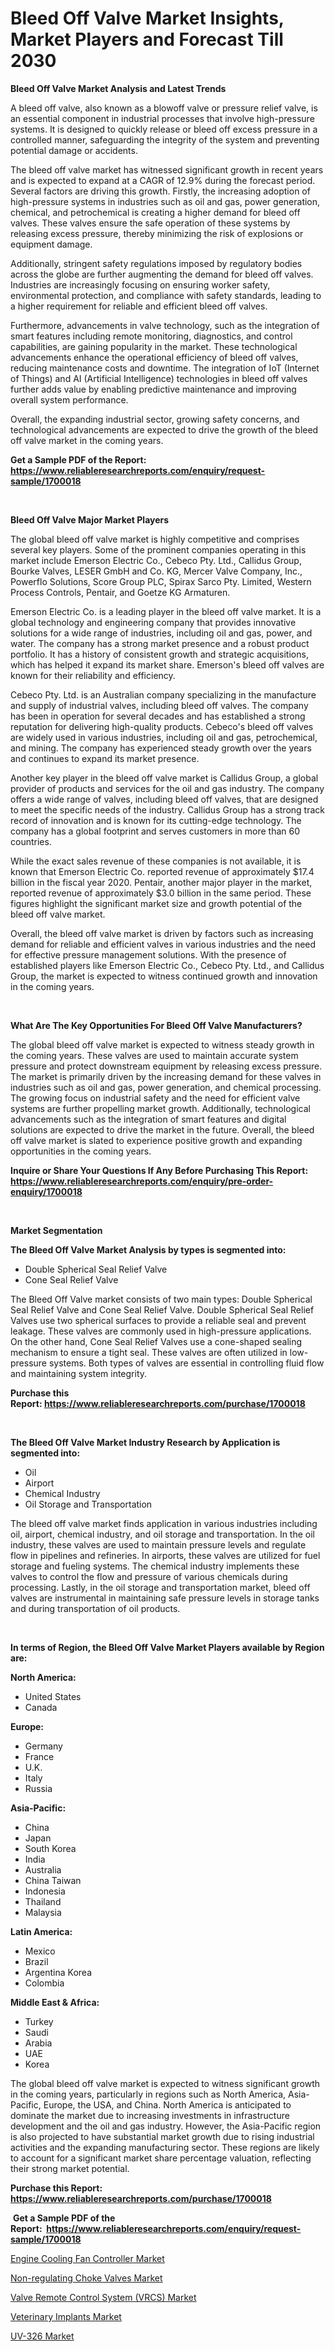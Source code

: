 <p><h1>Bleed Off Valve Market Insights, Market Players and Forecast Till 2030</h1></p><p><strong>Bleed Off Valve Market Analysis and Latest Trends</strong></p>
<p><p>A bleed off valve, also known as a blowoff valve or pressure relief valve, is an essential component in industrial processes that involve high-pressure systems. It is designed to quickly release or bleed off excess pressure in a controlled manner, safeguarding the integrity of the system and preventing potential damage or accidents.</p><p>The bleed off valve market has witnessed significant growth in recent years and is expected to expand at a CAGR of 12.9% during the forecast period. Several factors are driving this growth. Firstly, the increasing adoption of high-pressure systems in industries such as oil and gas, power generation, chemical, and petrochemical is creating a higher demand for bleed off valves. These valves ensure the safe operation of these systems by releasing excess pressure, thereby minimizing the risk of explosions or equipment damage.</p><p>Additionally, stringent safety regulations imposed by regulatory bodies across the globe are further augmenting the demand for bleed off valves. Industries are increasingly focusing on ensuring worker safety, environmental protection, and compliance with safety standards, leading to a higher requirement for reliable and efficient bleed off valves.</p><p>Furthermore, advancements in valve technology, such as the integration of smart features including remote monitoring, diagnostics, and control capabilities, are gaining popularity in the market. These technological advancements enhance the operational efficiency of bleed off valves, reducing maintenance costs and downtime. The integration of IoT (Internet of Things) and AI (Artificial Intelligence) technologies in bleed off valves further adds value by enabling predictive maintenance and improving overall system performance.</p><p>Overall, the expanding industrial sector, growing safety concerns, and technological advancements are expected to drive the growth of the bleed off valve market in the coming years.</p></p>
<p><strong>Get a Sample PDF of the Report:&nbsp; <a href="https://www.reliableresearchreports.com/enquiry/request-sample/1700018">https://www.reliableresearchreports.com/enquiry/request-sample/1700018</a></strong></p>
<p>&nbsp;</p>
<p><strong>Bleed Off Valve Major Market Players</strong></p>
<p><p>The global bleed off valve market is highly competitive and comprises several key players. Some of the prominent companies operating in this market include Emerson Electric Co., Cebeco Pty. Ltd., Callidus Group, Bourke Valves, LESER GmbH and Co. KG, Mercer Valve Company, Inc., Powerflo Solutions, Score Group PLC, Spirax Sarco Pty. Limited, Western Process Controls, Pentair, and Goetze KG Armaturen.</p><p>Emerson Electric Co. is a leading player in the bleed off valve market. It is a global technology and engineering company that provides innovative solutions for a wide range of industries, including oil and gas, power, and water. The company has a strong market presence and a robust product portfolio. It has a history of consistent growth and strategic acquisitions, which has helped it expand its market share. Emerson's bleed off valves are known for their reliability and efficiency.</p><p>Cebeco Pty. Ltd. is an Australian company specializing in the manufacture and supply of industrial valves, including bleed off valves. The company has been in operation for several decades and has established a strong reputation for delivering high-quality products. Cebeco's bleed off valves are widely used in various industries, including oil and gas, petrochemical, and mining. The company has experienced steady growth over the years and continues to expand its market presence.</p><p>Another key player in the bleed off valve market is Callidus Group, a global provider of products and services for the oil and gas industry. The company offers a wide range of valves, including bleed off valves, that are designed to meet the specific needs of the industry. Callidus Group has a strong track record of innovation and is known for its cutting-edge technology. The company has a global footprint and serves customers in more than 60 countries.</p><p>While the exact sales revenue of these companies is not available, it is known that Emerson Electric Co. reported revenue of approximately $17.4 billion in the fiscal year 2020. Pentair, another major player in the market, reported revenue of approximately $3.0 billion in the same period. These figures highlight the significant market size and growth potential of the bleed off valve market.</p><p>Overall, the bleed off valve market is driven by factors such as increasing demand for reliable and efficient valves in various industries and the need for effective pressure management solutions. With the presence of established players like Emerson Electric Co., Cebeco Pty. Ltd., and Callidus Group, the market is expected to witness continued growth and innovation in the coming years.</p></p>
<p>&nbsp;</p>
<p><strong>What Are The Key Opportunities For Bleed Off Valve Manufacturers?</strong></p>
<p><p>The global bleed off valve market is expected to witness steady growth in the coming years. These valves are used to maintain accurate system pressure and protect downstream equipment by releasing excess pressure. The market is primarily driven by the increasing demand for these valves in industries such as oil and gas, power generation, and chemical processing. The growing focus on industrial safety and the need for efficient valve systems are further propelling market growth. Additionally, technological advancements such as the integration of smart features and digital solutions are expected to drive the market in the future. Overall, the bleed off valve market is slated to experience positive growth and expanding opportunities in the coming years.</p></p>
<p><strong>Inquire or Share Your Questions If Any Before Purchasing This Report: <a href="https://www.reliableresearchreports.com/enquiry/pre-order-enquiry/1700018">https://www.reliableresearchreports.com/enquiry/pre-order-enquiry/1700018</a></strong></p>
<p>&nbsp;</p>
<p><strong>Market Segmentation</strong></p>
<p><strong>The Bleed Off Valve Market Analysis by types is segmented into:</strong></p>
<p><ul><li>Double Spherical Seal Relief Valve</li><li>Cone Seal Relief Valve</li></ul></p>
<p><p>The Bleed Off Valve market consists of two main types: Double Spherical Seal Relief Valve and Cone Seal Relief Valve. Double Spherical Seal Relief Valves use two spherical surfaces to provide a reliable seal and prevent leakage. These valves are commonly used in high-pressure applications. On the other hand, Cone Seal Relief Valves use a cone-shaped sealing mechanism to ensure a tight seal. These valves are often utilized in low-pressure systems. Both types of valves are essential in controlling fluid flow and maintaining system integrity.</p></p>
<p><strong>Purchase this Report:&nbsp;<a href="https://www.reliableresearchreports.com/purchase/1700018">https://www.reliableresearchreports.com/purchase/1700018</a></strong></p>
<p>&nbsp;</p>
<p><strong>The Bleed Off Valve Market Industry Research by Application is segmented into:</strong></p>
<p><ul><li>Oil</li><li>Airport</li><li>Chemical Industry</li><li>Oil Storage and Transportation</li></ul></p>
<p><p>The bleed off valve market finds application in various industries including oil, airport, chemical industry, and oil storage and transportation. In the oil industry, these valves are used to maintain pressure levels and regulate flow in pipelines and refineries. In airports, these valves are utilized for fuel storage and fueling systems. The chemical industry implements these valves to control the flow and pressure of various chemicals during processing. Lastly, in the oil storage and transportation market, bleed off valves are instrumental in maintaining safe pressure levels in storage tanks and during transportation of oil products.</p></p>
<p>&nbsp;</p>
<p><strong>In terms of Region, the Bleed Off Valve Market Players available by Region are:</strong></p>
<p>
    <p> <strong> North America: </strong>
        <ul>
            <li>United States</li>
            <li>Canada</li>
        </ul>
        </p> 
    <p> <strong> Europe: </strong>
        <ul>
            <li>Germany</li>
            <li>France</li>
            <li>U.K.</li>
            <li>Italy</li>
            <li>Russia</li>
        </ul>
        </p> 
    <p> <strong> Asia-Pacific: </strong>
        <ul>
            <li>China</li>
            <li>Japan</li>
            <li>South Korea</li>
            <li>India</li>
            <li>Australia</li>
            <li>China Taiwan</li>
            <li>Indonesia</li>
            <li>Thailand</li>
            <li>Malaysia</li>
        </ul>
        </p> 
    <p> <strong> Latin America: </strong>
        <ul>
            <li>Mexico</li>
            <li>Brazil</li>
            <li>Argentina Korea</li>
            <li>Colombia</li>
        </ul>
        </p> 
    <p> <strong> Middle East & Africa: </strong>
        <ul>
            <li>Turkey</li>
            <li>Saudi</li>
            <li>Arabia</li>
            <li>UAE</li>
            <li>Korea</li>
        </ul>
    </p>
    </p>
<p><p>The global bleed off valve market is expected to witness significant growth in the coming years, particularly in regions such as North America, Asia-Pacific, Europe, the USA, and China. North America is anticipated to dominate the market due to increasing investments in infrastructure development and the oil and gas industry. However, the Asia-Pacific region is also projected to have substantial market growth due to rising industrial activities and the expanding manufacturing sector. These regions are likely to account for a significant market share percentage valuation, reflecting their strong market potential.</p></p>
<p><strong>Purchase this Report: <a href="https://www.reliableresearchreports.com/purchase/1700018">https://www.reliableresearchreports.com/purchase/1700018</a></strong></p>
<p>&nbsp;<strong>Get a Sample PDF of the Report:&nbsp;&nbsp;<a href="https://www.reliableresearchreports.com/enquiry/request-sample/1700018">https://www.reliableresearchreports.com/enquiry/request-sample/1700018</a></strong></p>
<p><strong></strong></p>
<p><p><a href="https://medium.com/@ivaschinner/engine-cooling-fan-controller-market-size-market-outlook-and-market-forecast-2023-to-2030-07f676289427">Engine Cooling Fan Controller Market</a></p><p><a href="https://github.com/aliciawhite5576/Market-Research-Report-List-1/blob/main/non-regulating-choke-valves-market.md">Non-regulating Choke Valves Market</a></p><p><a href="https://github.com/marloy8/Market-Research-Report-List-1/blob/main/valve-remote-control-system-vrcs-market.md">Valve Remote Control System (VRCS) Market</a></p><p><a href="https://medium.com/@gussiehauck/veterinary-implants-market-size-market-outlook-and-market-forecast-2023-to-2030-d792fad627d4">Veterinary Implants Market</a></p><p><a href="https://www.linkedin.com/pulse/uv-326-market-size-growth-forecast-from-2023-2030-databuzzr/">UV-326 Market</a></p></p>